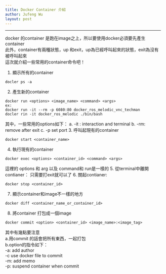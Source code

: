 ```yaml
---
title: Docker Container 介紹
author: Jufeng Wu
layout: post
---
```


----------------------
docker 的container 是跑在image之上，所以要使用docker必須要先產生container <br/>
此外，container有兩種狀態，up 和exit，up為已經呼叫起來的狀態，exit為沒有被呼叫起來 <br/>
這次就介紹一些常用的container命令吧！
 <br/>
1. 顯示所有的container
```
docler ps -a
```
2. 產生新的container
```
docker run <options> <image_name> <command> <args>
ex:
docker run -it --rm -p 6080:80 docker_ros_melodic_vnc_techman
docler rin -it docker_ros_melodic ./bin/bash
```
其中，一些常用的options如下：
a. -it : interaction and terminal
b. -rm: remove after exit
c. -p set port
3. 呼叫起現有的container
```
docker start <container_name>
```
4. 執行現有的container
```
docker exec <options> <container_id> <command> <args>
```
這裡的 options 和 arg 以及 command和 run是一樣的
5. 從terminal中離開contianer： 只需要打exit就可以了
6. 關起contianer:
```
docker stop <container_id>
```
7. 顯示container和image不一樣的地方
```
docker diff <container_name_or_container_id>
```
8. 將container 打包成一個image
```
docker commit <option> <container_id> <image_name>:<image_tag>
```
其中有幾點要注意 <br/>
a.用commit 的話會把所有東西，一起打包 <br/>
b.option的指令如下： <br/>
-a: add author <br/>
-c use docker file to commit  <br/>
-m: add memo <br/>
-p: suspend container when commit <br/>
